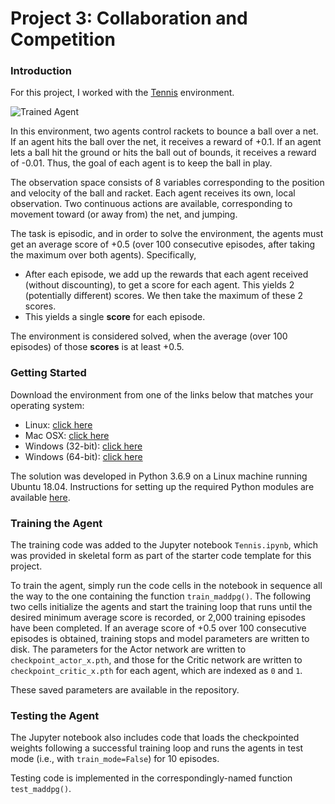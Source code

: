 [//]: # (Image References)

[image1]: https://user-images.githubusercontent.com/10624937/42135623-e770e354-7d12-11e8-998d-29fc74429ca2.gif "Trained Agent"


# Project 3: Collaboration and Competition

### Introduction

For this project, I worked with the [Tennis](https://github.com/Unity-Technologies/ml-agents/blob/master/docs/Learning-Environment-Examples.md#tennis) environment.

![Trained Agent][image1]

In this environment, two agents control rackets to bounce a ball over a net. If an agent hits the ball over the net, it receives a reward of +0.1.  If an agent lets a ball hit the ground or hits the ball out of bounds, it receives a reward of -0.01.  Thus, the goal of each agent is to keep the ball in play.

The observation space consists of 8 variables corresponding to the position and velocity of the ball and racket. Each agent receives its own, local observation.  Two continuous actions are available, corresponding to movement toward (or away from) the net, and jumping. 

The task is episodic, and in order to solve the environment, the agents must get an average score of +0.5 (over 100 consecutive episodes, after taking the maximum over both agents). Specifically,

- After each episode, we add up the rewards that each agent received (without discounting), to get a score for each agent. This yields 2 (potentially different) scores. We then take the maximum of these 2 scores.
- This yields a single **score** for each episode.

The environment is considered solved, when the average (over 100 episodes) of those **scores** is at least +0.5.

### Getting Started

Download the environment from one of the links below that matches your operating system:

* Linux: [click here](https://s3-us-west-1.amazonaws.com/udacity-drlnd/P3/Tennis/Tennis_Linux.zip)
* Mac OSX: [click here](https://s3-us-west-1.amazonaws.com/udacity-drlnd/P3/Tennis/Tennis.app.zip)
* Windows (32-bit): [click here](https://s3-us-west-1.amazonaws.com/udacity-drlnd/P3/Tennis/Tennis_Windows_x86.zip)
* Windows (64-bit): [click here](https://s3-us-west-1.amazonaws.com/udacity-drlnd/P3/Tennis/Tennis_Windows_x86_64.zip)

The solution was developed in Python 3.6.9 on a Linux machine running Ubuntu 18.04. Instructions for setting up the required Python modules are available [here](https://github.com/udacity/deep-reinforcement-learning#dependencies). 

### Training the Agent

The training code was added to the Jupyter notebook `Tennis.ipynb`, which was provided in skeletal form as part of the starter code template for this project.

To train the agent, simply run the code cells in the notebook in sequence all the way to the one containing the function `train_maddpg()`. The following two cells initialize the agents and start the training loop that runs until the desired minimum average score is recorded, or 2,000 training episodes have been completed. If an average score of +0.5 over 100 consecutive episodes is obtained, training stops and model parameters are written to disk. The parameters for the Actor network are written to `checkpoint_actor_x.pth`, and those for the Critic network are written to `checkpoint_critic_x.pth` for each agent, which are indexed as `0` and `1`.

These saved parameters are available in the repository.

### Testing the Agent

The Jupyter notebook also includes code that loads the checkpointed weights following a successful training loop and runs the agents in test mode (i.e., with `train_mode=False`) for 10 episodes.

Testing code is implemented in the correspondingly-named function `test_maddpg()`.